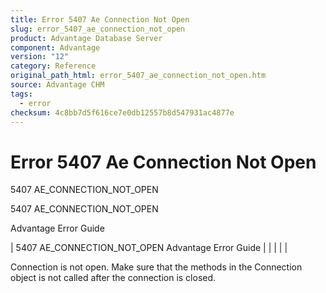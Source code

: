 ```yaml
---
title: Error 5407 Ae Connection Not Open
slug: error_5407_ae_connection_not_open
product: Advantage Database Server
component: Advantage
version: "12"
category: Reference
original_path_html: error_5407_ae_connection_not_open.htm
source: Advantage CHM
tags:
  - error
checksum: 4c8bb7d5f616ce7e0db12557b8d547931ac4877e
---
```


# Error 5407 Ae Connection Not Open

5407 AE\_CONNECTION\_NOT\_OPEN

5407 AE\_CONNECTION\_NOT\_OPEN

Advantage Error Guide

| 5407 AE\_CONNECTION\_NOT\_OPEN  Advantage Error Guide |  |  |  |  |

Connection is not open. Make sure that the methods in the Connection object is not called after the connection is closed.
